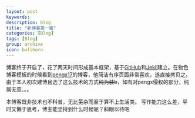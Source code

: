 ```yaml
---
layout: post
keywords: 
description: blog
title: "新博客第一篇"
categories: [Blog]
tags: [Blog]
group: archive
icon: bullhorn
---
```


博客终于开启了，花了两天时间形成基本框架，基于[GitHub](https://github.com/)和[Jekll](http://jekyllrb.com/)建立。在物色博客模板的时候看到[pengx17](https://github.com/pengx17/pengx17.github.io)的博客，他简洁有序页面非常喜欢，遂直接拷贝之。由于本人初次建博且选了这么技术的方式<del>纯为装b</del>，如有对pengx侵权的部分，纯属无意。。。

本博客既非技术也不科普，无比芜杂而至于算不上生活类。
写作能力这么差，平时又懒于思考，博主能坚持到什么时候呢？斜眼以待吧
